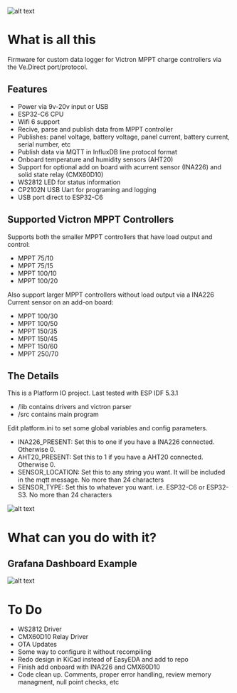 ![alt text](https://github.com/brokebit/SolarDataLoggerV2-ESP-IDF/blob/main/assets/BoardScreenshot.png?raw=true)

# What is all this

Firmware for custom data logger for Victron MPPT charge controllers via the Ve.Direct port/protocol.

## Features
- Power via 9v-20v input or USB
- ESP32-C6 CPU
- Wifi 6 support
- Recive, parse and publish data from MPPT controller
- Publishes: panel voltage, battery voltage, panel current, battery current, serial number, etc
- Publish data via MQTT in InfluxDB line protocol format
- Onboard temperature and humidity sensors (AHT20)
- Support for optional add on board with acurrent sensor (INA226) and solid state relay (CMX60D10)
- WS2812 LED for status information
- CP2102N USB Uart for programing and logging
- USB port direct to ESP32-C6


## Supported Victron MPPT Controllers

Supports both the smaller MPPT controllers that have load output and control:

- MPPT 75/10
- MPPT 75/15
- MPPT 100/10
- MPPT 100/20

Also support larger MPPT controllers without load output via a INA226 Current sensor on an add-on board:

- MPPT 100/30
- MPPT 100/50
- MPPT 150/35
- MPPT 150/45
- MPPT 150/60
- MPPT 250/70

## The Details
This is a Platform IO project. Last tested with ESP IDF 5.3.1

- /lib contains drivers and victron parser
- /src contains main program

Edit platform.ini to set some global variables and config parameters. 
- INA226_PRESENT: Set this to one if you have a INA226 connected. Otherwise 0. 
- AHT20_PRESENT: Set this to 1 if you have a AHT20 connected. Otherwise 0.
- SENSOR_LOCATION: Set this to any string you want. It will be included in the mqtt message. No more than 24 characters
- SENSOR_TYPE: Set this to whatever you want. i.e. ESP32-C6 or ESP32-S3. No more than 24 characters

![alt text](https://github.com/brokebit/SolarDataLoggerV2-ESP-IDF/blob/main/hardware/Schematic-v1.1.svg?raw=true)
# What can you do with it? 

## Grafana Dashboard Example
![alt text](https://github.com/brokebit/SolarDataLoggerV2-ESP-IDF/blob/main/assets/GrafanaScreenshot.png?raw=true)

# To Do
- WS2812 Driver
- CMX60D10 Relay Driver
- OTA Updates
- Some way to configure it without recompiling 
- Redo design in KiCad instead of EasyEDA and add to repo
- Finish add onboard with INA226 and CMX60D10
- Code clean up. Comments, proper error handling, review memory managment, null point checks, etc
